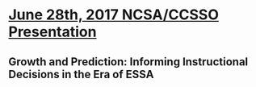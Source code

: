 # [June 28th, 2017 NCSA/CCSSO Presentation](https://dbetebenner.github.io/Presentation_062817/)

## Growth and Prediction: Informing Instructional Decisions in the Era of ESSA
